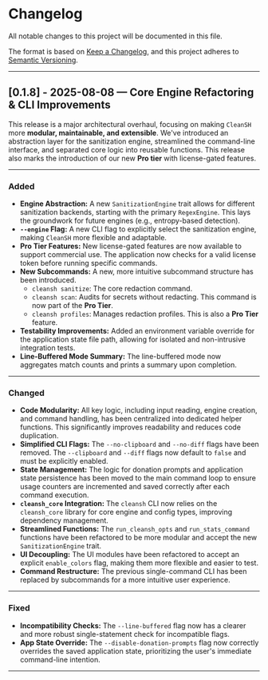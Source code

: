 # Changelog

All notable changes to this project will be documented in this file.

The format is based on [Keep a Changelog](https://keepachangelog.com/en/1.0.0/),
and this project adheres to [Semantic Versioning](https://semver.org/spec/v2.0.0.html).

---

## [0.1.8] - 2025-08-08 — Core Engine Refactoring & CLI Improvements

This release is a major architectural overhaul, focusing on making `CleanSH` more **modular, maintainable, and extensible**. We've introduced an abstraction layer for the sanitization engine, streamlined the command-line interface, and separated core logic into reusable functions. This release also marks the introduction of our new **Pro tier** with license-gated features.

---

### Added

* **Engine Abstraction:** A new `SanitizationEngine` trait allows for different sanitization backends, starting with the primary `RegexEngine`. This lays the groundwork for future engines (e.g., entropy-based detection).
* **`--engine` Flag:** A new CLI flag to explicitly select the sanitization engine, making `CleanSH` more flexible and adaptable.
* **Pro Tier Features:** New license-gated features are now available to support commercial use. The application now checks for a valid license token before running specific commands.
* **New Subcommands:** A new, more intuitive subcommand structure has been introduced.
    * `cleansh sanitize`: The core redaction command.
    * `cleansh scan`: Audits for secrets without redacting. This command is now part of the **Pro Tier**.
    * `cleansh profiles`: Manages redaction profiles. This is also a **Pro Tier** feature.
* **Testability Improvements:** Added an environment variable override for the application state file path, allowing for isolated and non-intrusive integration tests.
* **Line-Buffered Mode Summary:** The line-buffered mode now aggregates match counts and prints a summary upon completion.

---

### Changed

* **Code Modularity:** All key logic, including input reading, engine creation, and command handling, has been centralized into dedicated helper functions. This significantly improves readability and reduces code duplication.
* **Simplified CLI Flags:** The `--no-clipboard` and `--no-diff` flags have been removed. The `--clipboard` and `--diff` flags now default to `false` and must be explicitly enabled.
* **State Management:** The logic for donation prompts and application state persistence has been moved to the main command loop to ensure usage counters are incremented and saved correctly after each command execution.
* **`cleansh_core` Integration:** The `cleansh` CLI now relies on the `cleansh_core` library for core engine and config types, improving dependency management.
* **Streamlined Functions:** The `run_cleansh_opts` and `run_stats_command` functions have been refactored to be more modular and accept the new `SanitizationEngine` trait.
* **UI Decoupling:** The UI modules have been refactored to accept an explicit `enable_colors` flag, making them more flexible and easier to test.
* **Command Restructure:** The previous single-command CLI has been replaced by subcommands for a more intuitive user experience.

---

### Fixed

* **Incompatibility Checks:** The `--line-buffered` flag now has a clearer and more robust single-statement check for incompatible flags.
* **App State Override:** The `--disable-donation-prompts` flag now correctly overrides the saved application state, prioritizing the user's immediate command-line intention.

---